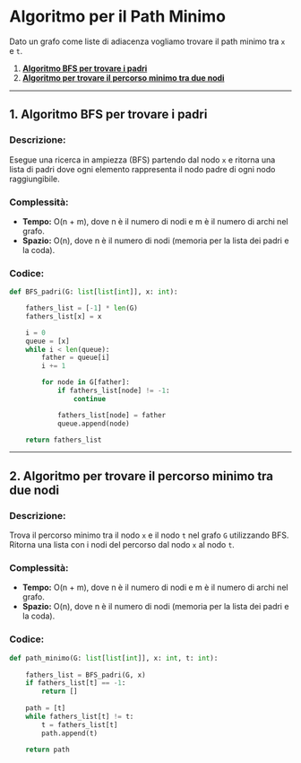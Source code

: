 # Algoritmo per il Path Minimo

Dato un grafo come liste di adiacenza vogliamo trovare il path minimo tra `x` e `t`.

1. [**Algoritmo BFS per trovare i padri**](#1-algoritmo-bfs-per-trovare-i-padri)
2. [**Algoritmo per trovare il percorso minimo tra due nodi**](#2-algoritmo-per-trovare-il-percorso-minimo-tra-due-nodi)

---

## 1. Algoritmo BFS per trovare i padri

### Descrizione:
Esegue una ricerca in ampiezza (BFS) partendo dal nodo `x` e ritorna una lista di padri
dove ogni elemento rappresenta il nodo padre di ogni nodo raggiungibile.

### Complessità:
- **Tempo:** O(n + m), dove n è il numero di nodi e m è il numero di archi nel grafo.
- **Spazio:** O(n), dove n è il numero di nodi (memoria per la lista dei padri e la coda).

### Codice:
```python
def BFS_padri(G: list[list[int]], x: int):

    fathers_list = [-1] * len(G)  
    fathers_list[x] = x  

    i = 0
    queue = [x]  
    while i < len(queue):  
        father = queue[i]
        i += 1

        for node in G[father]:  
            if fathers_list[node] != -1:  
                continue

            fathers_list[node] = father  
            queue.append(node)  

    return fathers_list  

```

---

## 2. Algoritmo per trovare il percorso minimo tra due nodi

### Descrizione:
Trova il percorso minimo tra il nodo `x` e il nodo `t` nel grafo `G` utilizzando BFS.
Ritorna una lista con i nodi del percorso dal nodo `x` al nodo `t`.

### Complessità:
- **Tempo:** O(n + m), dove n è il numero di nodi e m è il numero di archi nel grafo.
- **Spazio:** O(n), dove n è il numero di nodi (memoria per la lista dei padri e la coda).

### Codice:
```python
def path_minimo(G: list[list[int]], x: int, t: int):
    
    fathers_list = BFS_padri(G, x)  
    if fathers_list[t] == -1:  
        return []  
    
    path = [t]  
    while fathers_list[t] != t:  
        t = fathers_list[t]
        path.append(t)

    return path  

```
